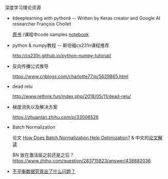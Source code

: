 深度学习理论资源

* 《deeplearning with python》 -- Written by Keras creator and Google AI researcher François Chollet
  
  [原书](https://www.manning.com/books/deep-learning-with-python) /课程中code samples
  [notebook](https://github.com/fchollet/deep-learning-with-python-notebooks)
  
* python & numpy教程 -- 斯坦福cs231n课程推荐

  http://cs231n.github.io/python-numpy-tutorial/
  
* 反向传播公式推导

  https://www.cnblogs.com/charlotte77/p/5629865.html

* dead relu 

  http://www.rethink.fun/index.php/2018/05/11/dead-relu/

* 梯度消失以及解决方案

  https://zhuanlan.zhihu.com/p/33006526

* Batch Normalization

  论文 [How Does Batch Normalization Help Optimization?](https://arxiv.org/pdf/1805.11604.pdf) & 中文的[论文解读](https://zhuanlan.zhihu.com/p/52749286)
  
  BN 放在激活层之前还是之后？ https://www.zhihu.com/question/283715823/answer/438882036
  
* [不平衡数据究竟出了什么问题？](https://zhuanlan.zhihu.com/p/56960799)
